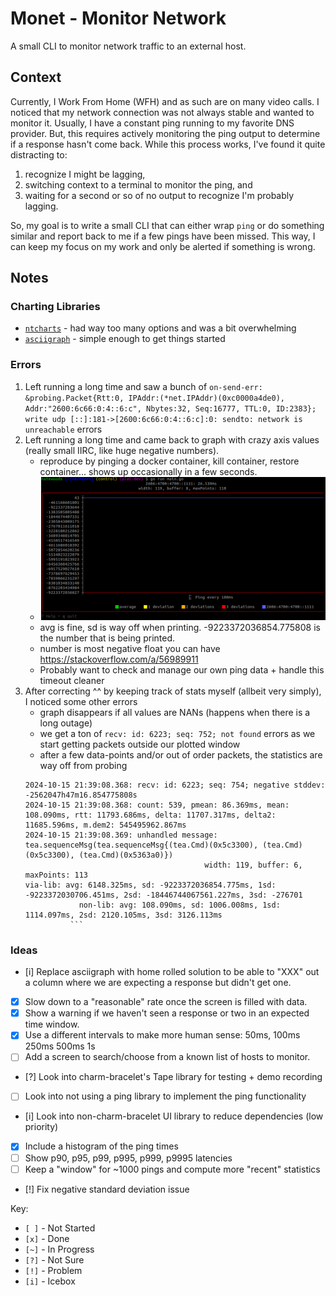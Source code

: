 # Monet - Monitor Network

A small CLI to monitor network traffic to an external host.

## Context

Currently, I Work From Home (WFH) and as such are on many video calls.
I noticed that my network connection was not always stable and wanted to monitor it.
Usually, I have a constant ping running to my favorite DNS provider.
But, this requires actively monitoring the ping output to determine if a response hasn't come back.
While this process works, I've found it quite distracting to:

1. recognize I might be lagging,
1. switching context to a terminal to monitor the ping, and
1. waiting for a second or so of no output to recognize I'm probably lagging.

So, my goal is to write a small CLI that can either wrap `ping` or do something similar and report back to me if a few pings have been missed.
This way, I can keep my focus on my work and only be alerted if something is wrong.

## Notes

### Charting Libraries

- [`ntcharts`](github.com/NimbleMarkets/ntcharts) - had way too many options and was a bit overwhelming
- [`asciigraph`](github.com/guptarohit/asciigraph) - simple enough to get things started

### Errors

1. Left running a long time and saw a bunch of `on-send-err: &probing.Packet{Rtt:0, IPAddr:(*net.IPAddr)(0xc0000a4de0), Addr:"2600:6c66:0:4::6:c", Nbytes:32, Seq:16777, TTL:0, ID:2383}; write udp [::]:181->[2600:6c66:0:4::6:c]:0: sendto: network is unreachable` errors
2. Left running a long time and came back to graph with crazy axis values (really small IIRC, like huge negative numbers).
    - reproduce by pinging a docker container, kill container, restore container... shows up occasionally in a few seconds.
    - ![garbage](big-number-issue-deviations-way-off.png)
    - avg is fine, sd is way off when printing.  -9223372036854.775808 is the number that is being printed.
    - number is most negative float you can have https://stackoverflow.com/a/56989911
    - Probably want to check and manage our own ping data + handle this timeout cleaner
3. After correcting ^^ by keeping track of stats myself (allbeit very simply), I noticed some other errors
    - graph disappears if all values are NANs (happens when there is a long outage)
    - we get a ton of `recv: id: 6223; seq: 752; not found` errors as we start getting packets outside our plotted window
    - after a few data-points and/or out of order packets, the statistics are way off from probing
    ```
    2024-10-15 21:39:08.368: recv: id: 6223; seq: 754; negative stddev: -2562047h47m16.854775808s
    2024-10-15 21:39:08.368: count: 539, pmean: 86.369ms, mean: 108.090ms, rtt: 11793.686ms, delta: 11707.317ms, delta2: 11685.596ms, m.dem2: 545495962.867ms
    2024-10-15 21:39:08.369: unhandled message: tea.sequenceMsg(tea.sequenceMsg{(tea.Cmd)(0x5c3300), (tea.Cmd)(0x5c3300), (tea.Cmd)(0x5363a0)})
                                            width: 119, buffer: 6, maxPoints: 113
    via-lib: avg: 6148.325ms, sd: -9223372036854.775ms, 1sd: -9223372030706.451ms, 2sd: -18446744067561.227ms, 3sd: -276701
                non-lib: avg: 108.090ms, sd: 1006.008ms, 1sd: 1114.097ms, 2sd: 2120.105ms, 3sd: 3126.113ms
              ```

### Ideas

- [i] Replace asciigraph with home rolled solution to be able to "XXX" out a column where we are expecting a response but didn't get one.
- [x] Slow down to a "reasonable" rate once the screen is filled with data.
- [x] Show a warning if we haven't seen a response or two in an expected time window.
- [x] Use a different intervals to make more human sense: 50ms, 100ms 250ms 500ms 1s
- [ ] Add a screen to search/choose from a known list of hosts to monitor.
- [?] Look into charm-bracelet's Tape library for testing + demo recording
- [ ] Look into not using a ping library to implement the ping functionality
- [i] Look into non-charm-bracelet UI library to reduce dependencies (low priority)
- [x] Include a histogram of the ping times
- [ ] Show p90, p95, p99, p995, p999, p9995 latencies
- [ ] Keep a "window" for ~1000 pings and compute more "recent" statistics
- [!] Fix negative standard deviation issue


Key:

- `[ ]` - Not Started
- `[x]` - Done
- `[~]` - In Progress
- `[?]` - Not Sure
- `[!]` - Problem
- `[i]` - Icebox
